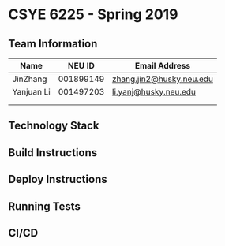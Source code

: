# CSYE 6225 - Spring 2019

## Team Information

| Name | NEU ID | Email Address |
| --- | --- | --- |
|JinZhang|001899149|zhang.jin2@husky.neu.edu |
|Yanjuan Li |001497203|li.yanj@husky.neu.edu |
| | | |
| | | |

## Technology Stack


## Build Instructions


## Deploy Instructions


## Running Tests


## CI/CD


